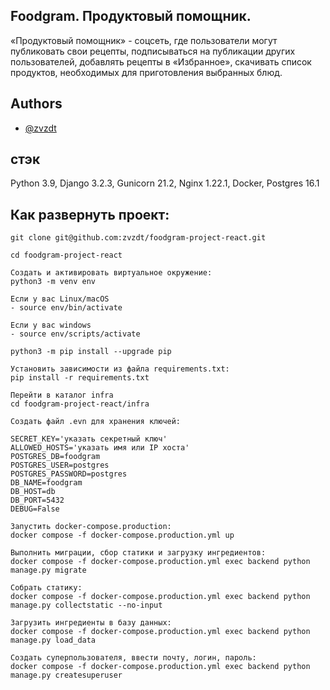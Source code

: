 
## Foodgram. Продуктовый помощник.

«Продуктовый помощник» - соцсеть, где пользователи могут публиковать свои рецепты, подписываться на публикации других пользователей, добавлять рецепты в «Избранное», скачивать список продуктов, необходимых для приготовления выбранных блюд. 

## Authors

- [@zvzdt](https://www.github.com/zvzdt)


## стэк

Python 3.9, Django 3.2.3, Gunicorn 21.2, Nginx 1.22.1, Docker, Postgres 16.1


## Как развернуть проект:
```
git clone git@github.com:zvzdt/foodgram-project-react.git
```
```
cd foodgram-project-react
```
```
Cоздать и активировать виртуальное окружение:
python3 -m venv env
```
```
Если у вас Linux/macOS
- source env/bin/activate
```
```
Если у вас windows
- source env/scripts/activate
```
```
python3 -m pip install --upgrade pip
```
```
Установить зависимости из файла requirements.txt:
pip install -r requirements.txt
```
```
Перейти в каталог infra
cd foodgram-project-react/infra
```
```
Создать файл .evn для хранения ключей:

SECRET_KEY='указать секретный ключ'
ALLOWED_HOSTS='указать имя или IP хоста'
POSTGRES_DB=foodgram
POSTGRES_USER=postgres
POSTGRES_PASSWORD=postgres
DB_NAME=foodgram
DB_HOST=db
DB_PORT=5432
DEBUG=False
```
```
Запустить docker-compose.production:
docker compose -f docker-compose.production.yml up
```
```
Выполнить миграции, сбор статики и загрузку ингредиентов:
docker compose -f docker-compose.production.yml exec backend python manage.py migrate
```
```
Собрать статику:
docker compose -f docker-compose.production.yml exec backend python manage.py collectstatic --no-input
```
```
Загрузить ингредиенты в базу данных:
docker compose -f docker-compose.production.yml exec backend python manage.py load_data
```
```
Создать суперпользователя, ввести почту, логин, пароль:
docker compose -f docker-compose.production.yml exec backend python manage.py createsuperuser
```

